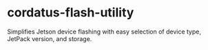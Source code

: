 # cordatus-flash-utility
Simplifies Jetson device flashing with easy selection of device type, JetPack version, and storage.
